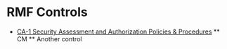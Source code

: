 # RMF Controls
* [CA-1 Security Assessment and Authorization Policies & Procedures](CA/index.md)
** CM
** Another control

